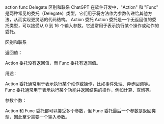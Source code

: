 action func Delegate 区别和联系
ChatGPT
在软件开发中，"Action" 和 "Func" 是两种常见的委托（Delegate）类型，它们用于将方法作为参数传递给其他方法，从而实现更灵活的代码结构。
Action 委托
Action 委托是一个无返回值的委托类型，可以接受从 0 到 16 个输入参数。它通常用于表示执行某个操作或动作的委托。



区别和联系

返回值：

Action 委托没有返回值，而 Func 委托有返回值。

用途：

Action 委托通常用于表示执行某个动作或操作，比如事件处理、异步回调等。
Func 委托通常用于表示执行某个功能并返回结果的操作，例如计算、查询等。

参数个数：

Action 和 Func 委托都可以接受多个参数，但 Func 委托最后一个参数是返回类型，因此至少需要一个输入参数。

